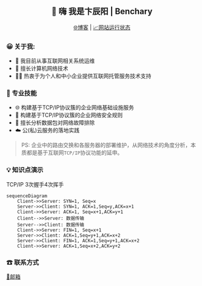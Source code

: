 <h2 align="center">👋 嗨 我是卞辰阳 | Benchary</h2>
<p align="center">
  <a href="https://benchary.github.io/">🌐博客</a> |
  <a href="">📈网站运行状态</a>
</p>
  
<!--
**beercrab/beercrab** is a ✨ _special_ ✨ repository because its `README.md` (this file) appears on your GitHub profile.
-->

### 😀 关于我:

- 💼 我目前从事互联网相关系统运维
- 🔭 擅长计算机网络技术
- 👨‍💻 热衷于为个人和中小企业提供互联网托管服务技术支持

### 🧰 专业技能

- 🌐 构建基于TCP/IP协议簇的企业网络基础设施服务
- 🚧 构建基于TCP/IP协议簇的企业网络安全规则
- 🔎 擅长分析数据包对网络故障排除
- ☁️ 公(私)云服务的落地实践

> PS: 企业中的路由交换和各服务器的部署维护，从网络技术的角度分析，本质都是基于互联网`TCP/IP`协议功能的延申。


### 💡 知识点演示

TCP/IP 3次握手4次挥手

```mermaid
sequenceDiagram
    Client->>Server: SYN=1, Seq=x
    Server->>Client: SYN=1, ACK=1,Seq=y,ACK=x+1
    Client->>Server: ACK=1, Seq=x+1,ACK=y+1
    Client-->>Server: 数据传输
    Server-->>Client: 数据传输
    Client->>Server: FIN=1, Seq=x+1
    Server->>Client: ACK=1,Seq=y+1,ACK=x+2
    Server->>Client: FIN=1, ACK=1,Seq=y+1,ACK=x+2
    Client->>Server: ACK=1,Seq=x+2,ACK=y+2
```  

### ☎ 联系方式

<a href="mailto:392729038@qq.com">📮邮箱</a>






















